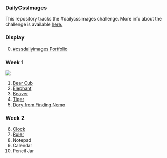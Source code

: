 ### DailyCssImages

This repository tracks the #dailycssimages challenge. More info about the challenge is available [here.](http://dailycssimages.com/)

### Display

0. [#cssdailyimages Portfolio](https://codepen.io/feuerbird29/full/gxObKv/)

### Week 1

![](http://i.imgur.com/NfAJWHQ.jpg)

1. [Bear Cub](https://codepen.io/feuerbird29/pen/JWOBdV)
2. [Elephant](https://codepen.io/feuerbird29/full/jLNjmw/)
3. [Beaver](https://codepen.io/feuerbird29/full/OjPRmm/)
4. [Tiger](https://codepen.io/feuerbird29/full/VzYyLZ)
5. [Dory from Finding Nemo](https://codepen.io/feuerbird29/full/oeXbpN)

### Week 2

6. [Clock](https://codepen.io/feuerbird29/full/GvJdyZ/)
7. [Ruler](https://codepen.io/feuerbird29/full/BdNbEy)
8. Notepad
9. Calendar
10. Pencil Jar